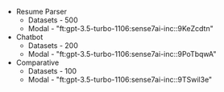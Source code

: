 * Resume Parser
    * Datasets - 500
    * Modal - "ft:gpt-3.5-turbo-1106:sense7ai-inc::9KeZcdtn"
*  Chatbot
    * Datasets - 200
    * Modal - "ft:gpt-3.5-turbo-1106:sense7ai-inc::9PoTbqwA"
* Comparative
    * Datasets - 100
    * Modal - "ft:gpt-3.5-turbo-1106:sense7ai-inc::9TSwil3e"